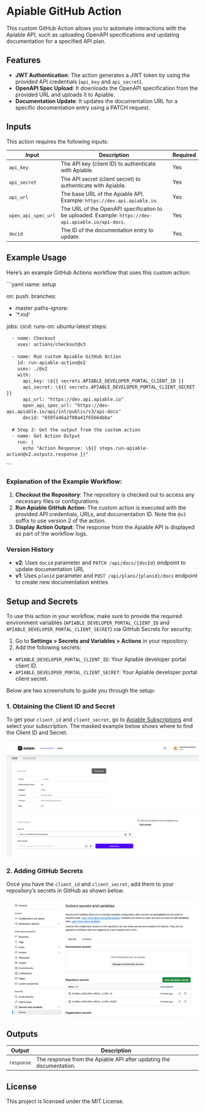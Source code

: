 
# Apiable GitHub Action

This custom GitHub Action allows you to automate interactions with the Apiable API, such as uploading OpenAPI specifications and updating documentation for a specified API plan.

## Features

- **JWT Authentication**: The action generates a JWT token by using the provided API credentials (`api_key` and `api_secret`).
- **OpenAPI Spec Upload**: It downloads the OpenAPI specification from the provided URL and uploads it to Apiable.
- **Documentation Update**: It updates the documentation URL for a specific documentation entry using a PATCH request.

## Inputs

This action requires the following inputs:

| Input              | Description                                                                                         | Required |
|--------------------|-----------------------------------------------------------------------------------------------------|----------|
| `api_key`          | The API key (client ID) to authenticate with Apiable.                                                | Yes      |
| `api_secret`       | The API secret (client secret) to authenticate with Apiable.                                         | Yes      |
| `api_url`          | The base URL of the Apiable API. Example: `https://dev.api.apiable.io`.                              | Yes      |
| `open_api_spec_url`| The URL of the OpenAPI specification to be uploaded. Example: `https://dev-api.apiable.io/api-docs`.  | Yes      |
| `docid`            | The ID of the documentation entry to update.                                                         | Yes      |

## Example Usage

Here’s an example GitHub Actions workflow that uses this custom action:

\`\`\`yaml
name: setup

on:
push:
branches:
- master
paths-ignore:
- '*.md'

jobs:
cicd:
runs-on: ubuntu-latest
steps:

      - name: Checkout
        uses: actions/checkout@v3

      - name: Run custom Apiable GitHub Action
        id: run-apiable-action@v2
        uses: ./@v2
        with:
          api_key: \${{ secrets.APIABLE_DEVELOPER_PORTAL_CLIENT_ID }}
          api_secret: \${{ secrets.APIABLE_DEVELOPER_PORTAL_CLIENT_SECRET }}
          api_url: "https://dev.api.apiable.io"
          open_api_spec_url: "https://dev-api.apiable.io/api/int/public/v3/api-docs"
          docid: "659fa46a2f08a41f65664bba"

      # Step 3: Get the output from the custom action
      - name: Get Action Output
        run: |
          echo "Action Response: \${{ steps.run-apiable-action@v2.outputs.response }}"
\`\`\`

### Explanation of the Example Workflow:

1. **Checkout the Repository**: The repository is checked out to access any necessary files or configurations.
2. **Run Apiable GitHub Action**: The custom action is executed with the provided API credentials, URLs, and documentation ID. Note the `@v2` suffix to use version 2 of the action.
3. **Display Action Output**: The response from the Apiable API is displayed as part of the workflow logs.

### Version History

- **v2**: Uses `docid` parameter and `PATCH /api/docs/{docId}` endpoint to update documentation URL
- **v1**: Uses `planid` parameter and `POST /api/plans/{planid}/docs` endpoint to create new documentation entries

## Setup and Secrets

To use this action in your workflow, make sure to provide the required environment variables (`APIABLE_DEVELOPER_PORTAL_CLIENT_ID` and `APIABLE_DEVELOPER_PORTAL_CLIENT_SECRET`) via GitHub Secrets for security:

1. Go to **Settings > Secrets and Variables > Actions** in your repository.
2. Add the following secrets:
  - `APIABLE_DEVELOPER_PORTAL_CLIENT_ID`: Your Apiable developer portal client ID.
  - `APIABLE_DEVELOPER_PORTAL_CLIENT_SECRET`: Your Apiable developer portal client secret.

Below are two screenshots to guide you through the setup:

### 1. Obtaining the Client ID and Secret

To get your `client_id` and `client_secret`, go to [Apiable Subscriptions](https://developer.apiable.io/subscriptions) and select your subscription. The masked example below shows where to find the Client ID and Secret.

![Client ID and Secret](./resources/portal.png)

### 2. Adding GitHub Secrets

Once you have the `client_id` and `client_secret`, add them to your repository’s secrets in GitHub as shown below.

![GitHub Secrets Setup](./resources/github.png)

## Outputs

| Output    | Description                                    |
|-----------|------------------------------------------------|
| `response`| The response from the Apiable API after updating the documentation. |

## License

This project is licensed under the MIT License.
